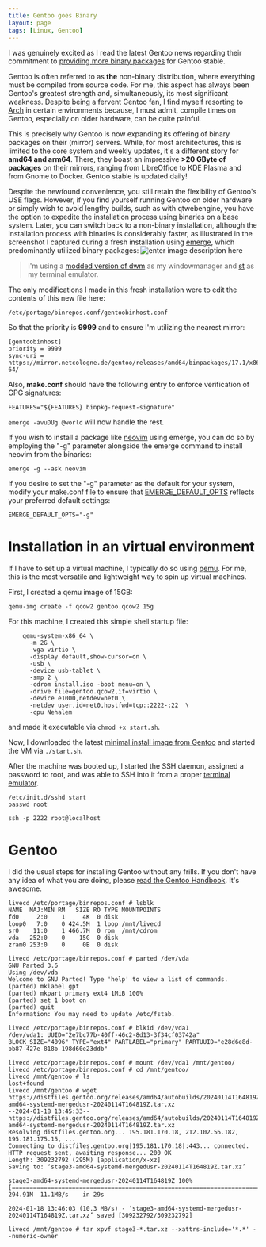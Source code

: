 ```yaml
---
title: Gentoo goes Binary
layout: page
tags: [Linux, Gentoo]
---
```


I was genuinely excited as I read the latest Gentoo news regarding their commitment to [providing more binary packages](https://www.gentoo.org/news/2023/12/29/Gentoo-binary.html) for Gentoo stable.

Gentoo is often referred to as **the** non-binary distribution, where everything must be compiled from source code. For me, this aspect has always been Gentoo's greatest strength and, simultaneously, its most significant weakness. Despite being a fervent Gentoo fan, I find myself resorting to [Arch](https://archlinux.org/) in certain environments because, I must admit, compile times on Gentoo, especially on older hardware, can be quite painful.

This is precisely why Gentoo is now expanding its offering of binary packages on their (mirror) servers. While, for most architectures, this is limited to the core system and weekly updates, it's a different story for **amd64 and arm64**. There, they boast an impressive **>20 GByte of packages** on their mirrors, ranging from LibreOffice to KDE Plasma and from Gnome to Docker. Gentoo stable is updated daily!

<!-- more -->

Despite the newfound convenience, you still retain the flexibility of Gentoo's USE flags. However, if you find yourself running Gentoo on older hardware or simply wish to avoid lengthy builds, such as with qtwebengine, you have the option to expedite the installation process using binaries on a base system. Later, you can switch back to a non-binary installation, although the installation process with binaries is considerably faster, as illustrated in the screenshot I captured during a fresh installation using [emerge](https://wiki.gentoo.org/wiki/Emerge), which predominantly utilized binary packages:
![enter image description here](https://i.imgur.com/QtjKALZ.png)

> I'm using a [modded version of dwm](https://github.com/dme86/dwm) as my windowmanager and [st](https://github.com/dme86/st) as my terminal emulator.

The only modifications I made in this fresh installation were to edit the contents of this new file here:

    /etc/portage/binrepos.conf/gentoobinhost.conf

So that the priority is **9999** and to ensure I'm utilizing the nearest mirror:

    [gentoobinhost]
    priority = 9999
    sync-uri = https://mirror.netcologne.de/gentoo/releases/amd64/binpackages/17.1/x86-64/

Also, **make.conf** should have the following entry to enforce verification of GPG signatures:

    FEATURES="${FEATURES} binpkg-request-signature"

`emerge -avuDUg @world` will now handle the rest.

If you wish to install a package like [neovim](https://github.com/dme86/neovim) using emerge, you can do so by employing the "-g" parameter alongside the emerge command to install neovim from the binaries:

    emerge -g --ask neovim

If you desire to set the "-g" parameter as the default for your system, modify your make.conf file to ensure that [EMERGE_DEFAULT_OPTS](https://wiki.gentoo.org/wiki/EMERGE_DEFAULT_OPTS/en) reflects your preferred default settings:

    EMERGE_DEFAULT_OPTS="-g"


# Installation in an virtual environment


If I have to set up a virtual machine, I typically do so using [qemu](https://www.qemu.org/). For me, this is the most versatile and lightweight way to spin up virtual machines.

First, I created a qemu image of 15GB:


    qemu-img create -f qcow2 gentoo.qcow2 15g

For this machine, I created this simple shell startup file:

```shell
    qemu-system-x86_64 \
      -m 2G \
      -vga virtio \
      -display default,show-cursor=on \
      -usb \
      -device usb-tablet \
      -smp 2 \
      -cdrom install.iso -boot menu=on \
      -drive file=gentoo.qcow2,if=virtio \
      -device e1000,netdev=net0 \
      -netdev user,id=net0,hostfwd=tcp::2222-:22  \
      -cpu Nehalem
```

and made it executable via `chmod +x start.sh`.

Now, I downloaded the latest [minimal install image from Gentoo](https://www.gentoo.org/downloads/) and started the VM via `./start.sh`.

After the machine was booted up, I started the SSH daemon, assigned a password to root, and was able to SSH into it from a proper [terminal emulator](https://github.com/dme86/st).

```shell
/etc/init.d/sshd start
passwd root
```
```shell
ssh -p 2222 root@localhost
```

# Gentoo

I did the usual steps for installing Gentoo without any frills. If you don't have any idea of what you are doing, please [read the Gentoo Handbook](https://wiki.gentoo.org/wiki/Handbook:AMD64/en). It's awesome.

```shell
livecd /etc/portage/binrepos.conf # lsblk
NAME  MAJ:MIN RM   SIZE RO TYPE MOUNTPOINTS
fd0     2:0    1     4K  0 disk
loop0   7:0    0 424.5M  1 loop /mnt/livecd
sr0    11:0    1 466.7M  0 rom  /mnt/cdrom
vda   252:0    0    15G  0 disk
zram0 253:0    0     0B  0 disk
```

```shell
livecd /etc/portage/binrepos.conf # parted /dev/vda
GNU Parted 3.6
Using /dev/vda
Welcome to GNU Parted! Type 'help' to view a list of commands.
(parted) mklabel gpt
(parted) mkpart primary ext4 1MiB 100%
(parted) set 1 boot on
(parted) quit
Information: You may need to update /etc/fstab.
```


```shell
livecd /etc/portage/binrepos.conf # blkid /dev/vda1
/dev/vda1: UUID="2e7bc77b-40ff-46c2-8d13-3f34cf03742a" BLOCK_SIZE="4096" TYPE="ext4" PARTLABEL="primary" PARTUUID="e28d6e8d-bb87-427e-818b-198d60e23ddb"
```

```shell
livecd /etc/portage/binrepos.conf # mount /dev/vda1 /mnt/gentoo/
livecd /etc/portage/binrepos.conf # cd /mnt/gentoo/
livecd /mnt/gentoo # ls
lost+found
livecd /mnt/gentoo # wget https://distfiles.gentoo.org/releases/amd64/autobuilds/20240114T164819Z/stage3-amd64-systemd-mergedusr-20240114T164819Z.tar.xz
--2024-01-18 13:45:33--  https://distfiles.gentoo.org/releases/amd64/autobuilds/20240114T164819Z/stage3-amd64-systemd-mergedusr-20240114T164819Z.tar.xz
Resolving distfiles.gentoo.org... 195.181.170.18, 212.102.56.182, 195.181.175.15, ...
Connecting to distfiles.gentoo.org|195.181.170.18|:443... connected.
HTTP request sent, awaiting response... 200 OK
Length: 309232792 (295M) [application/x-xz]
Saving to: ‘stage3-amd64-systemd-mergedusr-20240114T164819Z.tar.xz’

stage3-amd64-systemd-mergedusr-20240114T164819Z 100%[======================================================================================================>] 294.91M  11.1MB/s    in 29s

2024-01-18 13:46:03 (10.3 MB/s) - ‘stage3-amd64-systemd-mergedusr-20240114T164819Z.tar.xz’ saved [309232792/309232792]

livecd /mnt/gentoo # tar xpvf stage3-*.tar.xz --xattrs-include='*.*' --numeric-owner
```
